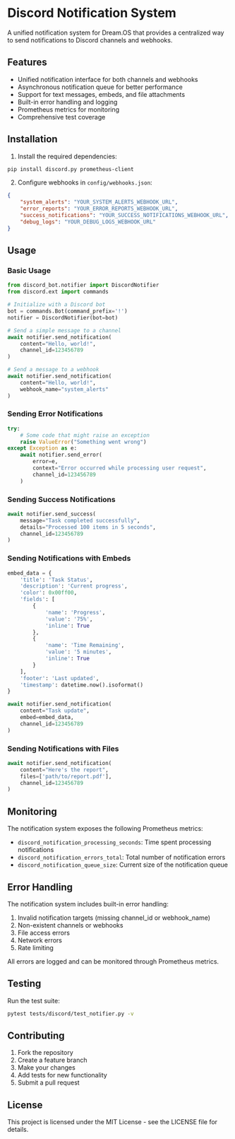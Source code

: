 # Discord Notification System

A unified notification system for Dream.OS that provides a centralized way to send notifications to Discord channels and webhooks.

## Features

- Unified notification interface for both channels and webhooks
- Asynchronous notification queue for better performance
- Support for text messages, embeds, and file attachments
- Built-in error handling and logging
- Prometheus metrics for monitoring
- Comprehensive test coverage

## Installation

1. Install the required dependencies:
```bash
pip install discord.py prometheus-client
```

2. Configure webhooks in `config/webhooks.json`:
```json
{
    "system_alerts": "YOUR_SYSTEM_ALERTS_WEBHOOK_URL",
    "error_reports": "YOUR_ERROR_REPORTS_WEBHOOK_URL",
    "success_notifications": "YOUR_SUCCESS_NOTIFICATIONS_WEBHOOK_URL",
    "debug_logs": "YOUR_DEBUG_LOGS_WEBHOOK_URL"
}
```

## Usage

### Basic Usage

```python
from discord_bot.notifier import DiscordNotifier
from discord.ext import commands

# Initialize with a Discord bot
bot = commands.Bot(command_prefix='!')
notifier = DiscordNotifier(bot=bot)

# Send a simple message to a channel
await notifier.send_notification(
    content="Hello, world!",
    channel_id=123456789
)

# Send a message to a webhook
await notifier.send_notification(
    content="Hello, world!",
    webhook_name="system_alerts"
)
```

### Sending Error Notifications

```python
try:
    # Some code that might raise an exception
    raise ValueError("Something went wrong")
except Exception as e:
    await notifier.send_error(
        error=e,
        context="Error occurred while processing user request",
        channel_id=123456789
    )
```

### Sending Success Notifications

```python
await notifier.send_success(
    message="Task completed successfully",
    details="Processed 100 items in 5 seconds",
    channel_id=123456789
)
```

### Sending Notifications with Embeds

```python
embed_data = {
    'title': 'Task Status',
    'description': 'Current progress',
    'color': 0x00ff00,
    'fields': [
        {
            'name': 'Progress',
            'value': '75%',
            'inline': True
        },
        {
            'name': 'Time Remaining',
            'value': '5 minutes',
            'inline': True
        }
    ],
    'footer': 'Last updated',
    'timestamp': datetime.now().isoformat()
}

await notifier.send_notification(
    content="Task update",
    embed=embed_data,
    channel_id=123456789
)
```

### Sending Notifications with Files

```python
await notifier.send_notification(
    content="Here's the report",
    files=['path/to/report.pdf'],
    channel_id=123456789
)
```

## Monitoring

The notification system exposes the following Prometheus metrics:

- `discord_notification_processing_seconds`: Time spent processing notifications
- `discord_notification_errors_total`: Total number of notification errors
- `discord_notification_queue_size`: Current size of the notification queue

## Error Handling

The notification system includes built-in error handling:

1. Invalid notification targets (missing channel_id or webhook_name)
2. Non-existent channels or webhooks
3. File access errors
4. Network errors
5. Rate limiting

All errors are logged and can be monitored through Prometheus metrics.

## Testing

Run the test suite:

```bash
pytest tests/discord/test_notifier.py -v
```

## Contributing

1. Fork the repository
2. Create a feature branch
3. Make your changes
4. Add tests for new functionality
5. Submit a pull request

## License

This project is licensed under the MIT License - see the LICENSE file for details. 